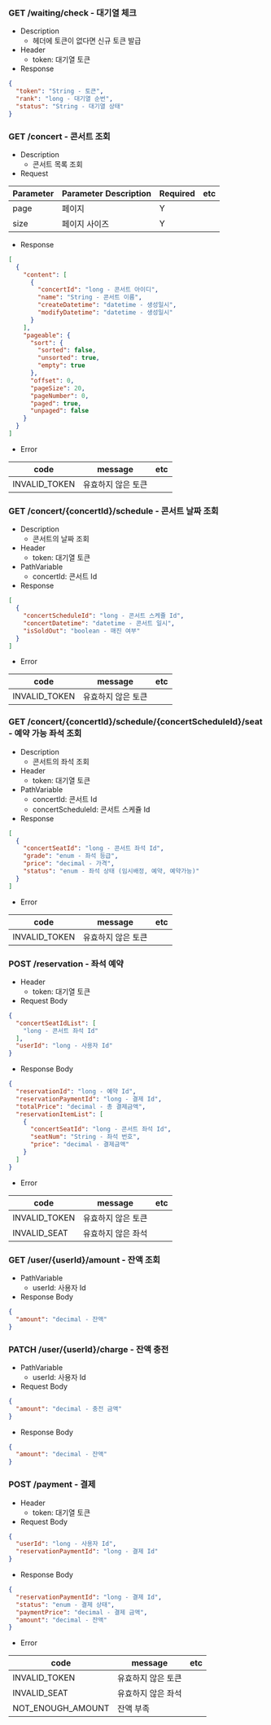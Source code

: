 ### GET /waiting/check - 대기열 체크

- Description
    - 헤더에 토큰이 없다면 신규 토큰 발급
- Header
    - token: 대기열 토큰
- Response

```json
{
  "token": "String - 토큰",
  "rank": "long - 대기열 순번",
  "status": "String - 대기열 상태"
}
```

### GET /concert - 콘서트 조회

- Description
    - 콘서트 목록 조회
- Request

| Parameter | Parameter Description | Required | etc |
|-----------|-----------------------|----------|-----|
| page      | 페이지                   | Y        |     |
| size      | 페이지 사이즈               | Y        |     |

- Response

```json
[
  {
    "content": [
      {
        "concertId": "long - 콘서트 아이디",
        "name": "String - 콘서트 이름",
        "createDatetime": "datetime - 생성일시",
        "modifyDatetime": "datetime - 생성일시"
      }
    ],
    "pageable": {
      "sort": {
        "sorted": false,
        "unsorted": true,
        "empty": true
      },
      "offset": 0,
      "pageSize": 20,
      "pageNumber": 0,
      "paged": true,
      "unpaged": false
    }
  }
]
```

- Error

| code              | message    | etc |
|-------------------|------------|-----|
| INVALID_TOKEN     | 유효하지 않은 토큰 |     |     

### GET /concert/{concertId}/schedule - 콘서트 날짜 조회

- Description
    - 콘서트의 날짜 조회
- Header
    - token: 대기열 토큰
- PathVariable
    - concertId: 콘서트 Id
- Response

```json
[
  {
    "concertScheduleId": "long - 콘서트 스케쥴 Id",
    "concertDatetime": "datetime - 콘서트 일시",
    "isSoldOut": "boolean - 매진 여부"
  }
]
```

- Error

| code              | message    | etc |
|-------------------|------------|-----|
| INVALID_TOKEN     | 유효하지 않은 토큰 |     |     

### GET /concert/{concertId}/schedule/{concertScheduleId}/seat - 예약 가능 좌석 조회

- Description
    - 콘서트의 좌석 조회
- Header
    - token: 대기열 토큰
- PathVariable
    - concertId: 콘서트 Id
    - concertScheduleId: 콘서트 스케쥴 Id
- Response

```json
[
  {
    "concertSeatId": "long - 콘서트 좌석 Id",
    "grade": "enum - 좌석 등급",
    "price": "decimal - 가격",
    "status": "enum - 좌석 상태 (임시배정, 예약, 예약가능)"
  }
]
```

- Error

| code          | message    | etc |
|---------------|------------|-----|
| INVALID_TOKEN | 유효하지 않은 토큰 |     |     

### POST /reservation - 좌석 예약

- Header
    - token: 대기열 토큰
- Request Body

```json
{
  "concertSeatIdList": [
    "long - 콘서트 좌석 Id"
  ],
  "userId": "long - 사용자 Id"
}
```

- Response Body

```json
{
  "reservationId": "long - 예약 Id",
  "reservationPaymentId": "long - 결제 Id",
  "totalPrice": "decimal - 총 결제금액",
  "reservationItemList": [
    {
      "concertSeatId": "long - 콘서트 좌석 Id",
      "seatNum": "String - 좌석 번호",
      "price": "decimal - 결제금액"
    }
  ]
}
```

- Error

| code          | message    | etc |
|---------------|------------|-----|
| INVALID_TOKEN | 유효하지 않은 토큰 |     |     
| INVALID_SEAT  | 유효하지 않은 좌석 |     |

### GET /user/{userId}/amount - 잔액 조회

- PathVariable
    - userId: 사용자 Id
- Response Body

```json
{
  "amount": "decimal - 잔액"
}
```

### PATCH /user/{userId}/charge - 잔액 충전

- PathVariable
    - userId: 사용자 Id
- Request Body

```json
{
  "amount": "decimal - 충전 금액"
}
```

- Response Body

```json
{
  "amount": "decimal - 잔액"
}
```

### POST /payment - 결제

- Header
    - token: 대기열 토큰
- Request Body

```json
{
  "userId": "long - 사용자 Id",
  "reservationPaymentId": "long - 결제 Id"
}
```

- Response Body

```json
{
  "reservationPaymentId": "long - 결제 Id",
  "status": "enum - 결제 상태",
  "paymentPrice": "decimal - 결제 금액",
  "amount": "decimal - 잔액"
}
```

- Error

| code              | message    | etc |
|-------------------|------------|-----|
| INVALID_TOKEN     | 유효하지 않은 토큰 |     |     
| INVALID_SEAT      | 유효하지 않은 좌석 |     |
| NOT_ENOUGH_AMOUNT | 잔액 부족      |     |     
